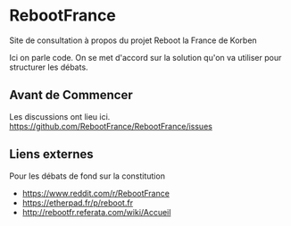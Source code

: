# RebootFrance
Site de consultation à propos du projet Reboot la France de Korben

Ici on parle code. On se met d'accord sur la solution qu'on va utiliser pour structurer les débats.

## Avant de Commencer 
Les discussions ont lieu ici.
https://github.com/RebootFrance/RebootFrance/issues

## Liens externes
Pour les débats de fond sur la constitution
* https://www.reddit.com/r/RebootFrance
* https://etherpad.fr/p/reboot.fr
* http://rebootfr.referata.com/wiki/Accueil
